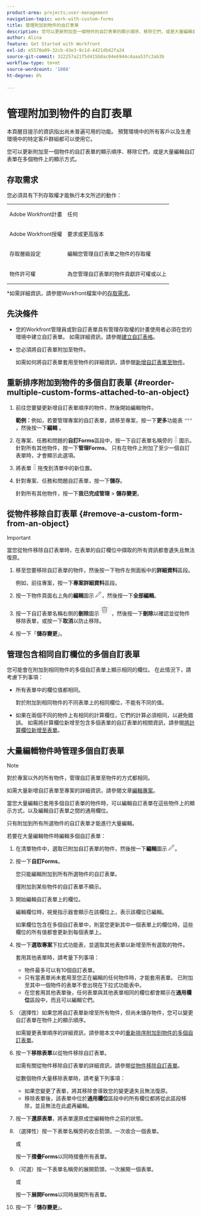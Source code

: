 ```yaml
---
product-area: projects;user-management
navigation-topic: work-with-custom-forms
title: 管理附加到物件的自訂表單
description: 您可以更新附加至一個物件的自訂表單的顯示順序、移除它們，或是大量編輯自訂表單在多個物件上的顯示方式。
author: Alina
feature: Get Started with Workfront
exl-id: e5570a09-32cb-43e3-9c1d-4421db42fa24
source-git-commit: 322257a21f5d415b0ac04e6944c4aaa53fc3ab3b
workflow-type: tm+mt
source-wordcount: '1088'
ht-degree: 0%

---
```


# 管理附加到物件的自訂表單

<span class="preview">本頁醒目提示的資訊指出尚未普遍可用的功能。 預覽環境中的所有客戶以及生產環境中的特定客戶群組都可以使用它。</span>

您可以更新附加至一個物件的自訂表單的顯示順序、移除它們，或是大量編輯自訂表單在多個物件上的顯示方式。

## 存取需求

您必須具有下列存取權才能執行本文所述的動作：

<table style="table-layout:auto"> 
 <col> 
 <col> 
 <tbody> 
  <tr> 
   <td role="rowheader">Adobe Workfront計畫</td> 
   <td> <p>任何 </p> </td> 
  </tr> 
  <tr> 
   <td role="rowheader">Adobe Workfront授權</td> 
   <td> <p>要求或更高版本</p> </td> 
  </tr> 
  <tr> 
   <td role="rowheader">存取層級設定</td> 
   <td> <p>編輯您管理自訂表單之物件的存取權</p> </td> 
  </tr> 
  <tr> 
   <td role="rowheader">物件許可權</td> 
   <td> <p>為您管理自訂表單的物件貢獻許可權或以上</p>  </td> 
  </tr> 
 </tbody> 
</table>

*如需詳細資訊，請參閱Workfront檔案中的[存取需求](/help/quicksilver/administration-and-setup/add-users/access-levels-and-object-permissions/access-level-requirements-in-documentation.md)。

## 先決條件

* 您的Workfront管理員或對自訂表單具有管理存取權的計畫使用者必須在您的環境中建立自訂表單。 如需詳細資訊，請參閱[建立自訂表格](/help/quicksilver/administration-and-setup/customize-workfront/create-manage-custom-forms/form-designer/design-a-form/design-a-form.md)。
* 您必須將自訂表單附加至物件。

  如需如何將自訂表單套用至物件的詳細資訊，請參閱[新增自訂表單至物件](../../workfront-basics/work-with-custom-forms/add-a-custom-form-to-an-object.md)。

## 重新排序附加到物件的多個自訂表單 {#reorder-multiple-custom-forms-attached-to-an-object}

1. 前往您要變更新增自訂表單順序的物件，然後開始編輯物件。

   **範例：**&#x200B;例如，若要管理專案的自訂表單，請移至專案，按一下&#x200B;**更多**&#x200B;功能表![](assets/more-icon.png)，然後按一下&#x200B;**編輯** 。

1. 在專案、任務和問題的&#x200B;**自訂Forms**&#x200B;區段中，按一下自訂表單名稱旁的![](assets/move-icon---dots.png)圖示。 針對所有其他物件，按一下&#x200B;**管理Forms**。 只有在物件上附加了至少一個自訂表單時，才會顯示此選項。
1. 將表單![](assets/move-icon---dots.png)拖曳到清單中的新位置。
1. 針對專案、任務和問題自訂表單，按一下&#x200B;**儲存**。

   針對所有其他物件，按一下&#x200B;**我已完成管理** > **儲存變更**。

## 從物件移除自訂表單 {#remove-a-custom-form-from-an-object}

>[!IMPORTANT]
>
>當您從物件移除自訂表單時，在表單的自訂欄位中擷取的所有資訊都會遺失且無法復原。

1. 移至您要移除自訂表單的物件，然後按一下物件左側面板中的&#x200B;**詳細資料**&#x200B;區段。

   例如，前往專案，按一下&#x200B;**專案詳細資料**&#x200B;區段。

1. 按一下物件頁面右上角的&#x200B;**編輯**&#x200B;圖示![編輯圖示](assets/edit-icon.png)，然後按一下&#x200B;**全部編輯**。
1. 按一下自訂表單名稱右側的&#x200B;**刪除**&#x200B;圖示![](assets/delete-icon.png)，然後按一下&#x200B;**刪除**&#x200B;以確認並從物件移除表單，或按一下&#x200B;**取消**&#x200B;以防止移除。
1. 按一下「**儲存變更**」。

## 管理包含相同自訂欄位的多個自訂表單

您可能會在附加到相同物件的多個自訂表單上顯示相同的欄位。 在此情況下，請考慮下列事項：

* 所有表單中的欄位值都相同。

  對於附加到相同物件的不同表單上的相同欄位，不能有不同的值。

* 如果在兩個不同的物件上有相同的計算欄位，它們的計算必須相同，以避免錯誤。 如需將計算欄位新增至包含多個表單的自訂表單的相關資訊，請參閱[將計算欄位新增至表單](/help/quicksilver/administration-and-setup/customize-workfront/create-manage-custom-forms/form-designer/design-a-form/add-a-calculated-field.md)。

## 大量編輯物件時管理多個自訂表單

<!--
drafted for bulk-editing projects. When it releases to Prod for projects, take "in the preview environment" and the yellow tags out. Add additional objects here in the same way when they become available:-->

>[!NOTE]
>
>對於專案以外的所有物件，管理自訂表單至物件的方式都相同。
>
>如需大量新增自訂表單至專案的詳細資訊，請參閱文章[編輯專案](../../manage-work/projects/manage-projects/edit-projects.md)。

當您大量編輯已套用多個自訂表單的物件時，可以編輯自訂表單在這些物件上的顯示方式，以及編輯自訂表單之間的通用欄位。

只有附加到所有所選物件的自訂表單才能進行大量編輯。

若要在大量編輯物件時編輯多個自訂表單：

1. 在清單物件中，選取已附加自訂表單的物件，然後按一下&#x200B;**編輯**&#x200B;圖示![](assets/edit-icon.png)。
1. 按一下&#x200B;**自訂Forms**。

   您只能編輯附加到所有所選物件的自訂表單。

   僅附加到某些物件的自訂表單不顯示。

1. 開始編輯自訂表單上的欄位。

   編輯欄位時，視覺指示器會顯示在該欄位上，表示該欄位已編輯。

   如果欄位包含在多個自訂表單中，則當您更新其中一個表單上的欄位時，這些欄位的所有值都會更新到每個表單上。

1. 按一下&#x200B;**選取專案**&#x200B;下拉式功能表，並選取其他表單以新增至所有選取的物件。

   套用其他表單時，請考量下列事項：

   * 物件最多可以有10個自訂表單。
   * 只有當表單尚未套用至您正在編輯的任何物件時，才能套用表單。 已附加至其中一個物件的表單不會出現在下拉式功能表中。
   * 在您套用其他表單後，任何表單與其他表單相同的欄位都會顯示在&#x200B;**通用欄位**&#x200B;區段中，而且可以編輯它們。

1. （選擇性）如果您將自訂表單新增至所有物件，但尚未儲存物件，您可以變更自訂表單在物件上的顯示順序。

   如需變更表單順序的詳細資訊，請參閱本文中的[重新排序附加到物件的多個自訂表單](#reorder-multiple-custom-forms-attached-to-an-object)。

1. 按一下&#x200B;**移除表單**&#x200B;以從物件移除自訂表單。

   如需有關從物件移除自訂表單的詳細資訊，請參閱[從物件移除自訂表單](#remove-a-custom-form-from-an-object)。

   從數個物件大量移除表單時，請考量下列事項：

   * 如果您變更了表單，將其移除會導致您的變更遺失且無法復原。
   * 移除表單後，該表單中位於&#x200B;**通用欄位**&#x200B;區段中的所有欄位都將從此區段移除，並且無法在此處再編輯。

1. 按一下&#x200B;**還原表單**，將表單還原成您編輯物件之前的狀態。
1. （選擇性）按一下表單名稱旁的收合箭頭，一次收合一個表單。

   或

   按一下&#x200B;**摺疊Forms**&#x200B;以同時摺疊所有表單。

1. （可選）按一下表單名稱旁的展開箭頭，一次展開一個表單。

   或

   按一下&#x200B;**展開Forms**&#x200B;以同時展開所有表單。 

1. 按一下「**儲存變更**」。
